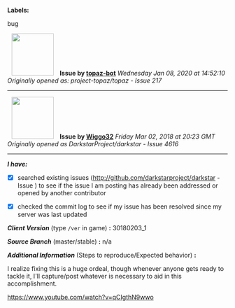 **Labels:**

bug



<a href="https://github.com/topaz-bot"><img src="https://avatars3.githubusercontent.com/u/59651103?v=4" width="96" height="96" hspace="10"></img></a> **Issue by [topaz-bot](https://github.com/topaz-bot)**
_Wednesday Jan 08, 2020 at 14:52:10_
_Originally opened as: project-topaz/topaz - Issue 217_

----

<a href="https://github.com/Wiggo32"><img src="https://avatars2.githubusercontent.com/u/30469395?v=4"  width="96" height="96" hspace="10"></img></a> **Issue by [Wiggo32](https://github.com/Wiggo32)**
_Friday Mar 02, 2018 at 20:23 GMT_
_Originally opened as DarkstarProject/darkstar - Issue 4616_

----

<!-- place 'x' mark between square [] brackets to checkmark box -->

**_I have:_**

- [x] searched existing issues (http://github.com/darkstarproject/darkstar - Issue ) to see if the issue I am posting has already been addressed or opened by another contributor
- [x] checked the commit log to see if my issue has been resolved since my server was last updated


<!-- Issues will be closed without being looked into if the following information is missing (unless its not applicable). -->

**_Client Version_** (type `/ver` in game) **:** 30180203_1


**_Source Branch_** (master/stable) **:** n/a


**_Additional Information_** (Steps to reproduce/Expected behavior) **:** 
I realize fixing this is a huge ordeal, though whenever anyone gets ready to tackle it, I'll capture/post whatever is necessary to aid in this accomplishment.
https://www.youtube.com/watch?v=qCIgthN9wwo


